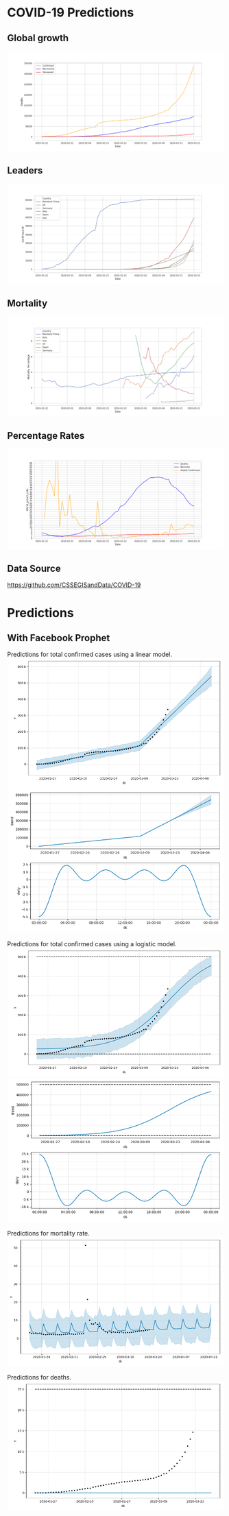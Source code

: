 # COVID-19 Predictions

## Global growth
![Global growth](images/overall.png?raw=true "Global growth")

## Leaders
![Leaders growth](images/leaders.png?raw=true "Leaders growth")

## Mortality
![Mortality rate](images/mortality.png?raw=true "Mortality rate")


## Percentage Rates
![Percentage Rates](images/rates.png?raw=true "Percentage rates")

## Data Source
https://github.com/CSSEGISandData/COVID-19

# Predictions

## With Facebook Prophet

Predictions for total confirmed cases using a linear model.
![Prophet Linear](images/prophet_linear_confirmed.png?raw=true "Predictions")
![Prophet Linear Components](images/prophet_linear_confirmed_components.png?raw=true "Components")

Predictions for total confirmed cases using a logistic model.
![Prophet Logistic](images/prophet_logistic_confirmed.png?raw=true "Predictions")
![Prophet Logistic Components](images/prophet_logistic_confirmed_components.png?raw=true "Components")

Predictions for mortality rate.
![Prophet mortality](images/prophet_mortality.png?raw=true "Predictions mortality rate")

Predictions for deaths.
![Prophet deaths](images/prophet_deaths.png?raw=true "Predictions deaths")

